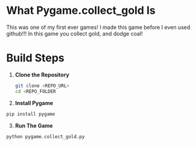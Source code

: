 <h1>What Pygame.collect_gold Is</h1>

This was one of my first ever games! I made this game before I even used github!!! In this game you collect gold, and dodge coal!



<h1>Build Steps</h1>

1. **Clone the Repository**  
   ```bash
   git clone <REPO_URL>
   cd <REPO_FOLDER

2.  **Install Pygame**
   ```bash
  pip install pygame
  ```

3. **Run The Game**
  ```bash
  python pygame.collect_gold.py
     
